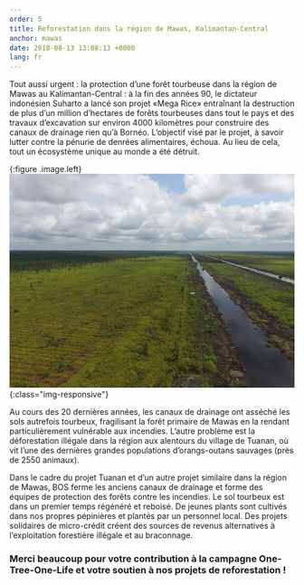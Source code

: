 ```yaml
---
order: 5
title: Reforestation dans la région de Mawas, Kalimantan-Central
anchor: mawas
date: 2018-08-13 13:08:13 +0000
lang: fr
---
```

Tout aussi urgent : la protection d’une forêt tourbeuse dans la région de Mawas au Kalimantan-Central : à la fin des années 90, le dictateur indonésien Suharto a lancé son projet «Mega Rice» entraînant la destruction de plus d’un million d’hectares de forêts tourbeuses dans tout le pays et des travaux d’excavation sur environ 4000 kilomètres pour construire des canaux de drainage rien qu’à Bornéo. L’objectif visé par le projet, à savoir lutter contre la pénurie de denrées alimentaires, échoua. Au lieu de cela, tout un écosystème unique au monde a été détruit.

{:figure .image.left}
![Kanäle](/gallery/full/2019/12/15/Foto1.JPG){:class="img-responsive"}

Au cours des 20 dernières années, les canaux de drainage ont asséché les sols autrefois tourbeux, fragilisant la forêt primaire de Mawas en la rendant particulièrement vulnérable aux incendies. L’autre problème est la déforestation illégale dans la région aux alentours du village de Tuanan, où vit l’une des dernières grandes populations d’orangs-outans sauvages (près de 2550 animaux).

Dans le cadre du projet Tuanan et d’un autre projet similaire dans la région de Mawas, BOS ferme les anciens canaux de drainage et forme des équipes de protection des forêts contre les incendies. Le sol tourbeux est dans un premier temps régénéré et reboisé. De jeunes plants sont cultivés dans nos propres pépinières et plantés par un personnel local. Des projets solidaires de micro-crédit créent des sources de revenus alternatives à l’exploitation forestière illégale et au braconnage.

### Merci beaucoup pour votre contribution à la campagne One-Tree-One-Life et votre soutien à nos projets de reforestation !
